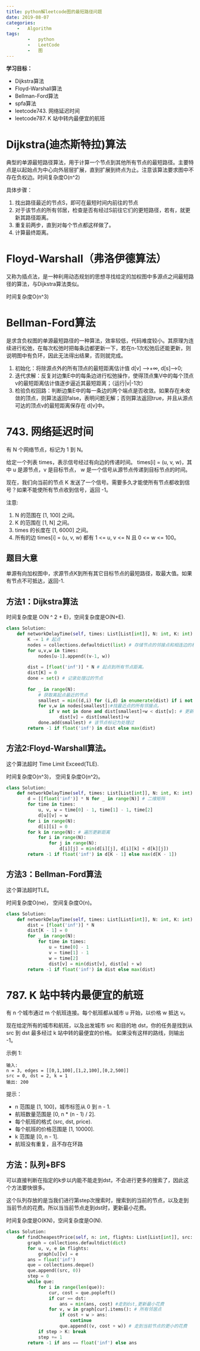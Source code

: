 ```yaml
---
title: python解leetcode图的最短路径问题
date: 2019-08-07
categories: 
	-   Algorithm
tags:  
        -   python
        -   LeetCode
        -   图
---
```


**学习目标：**

-   Dijkstra算法
-   Floyd-Warshall算法
-   Bellman-Ford算法
-   spfa算法
-   leetcode743. 网络延迟时间
-   leetcode787. K 站中转内最便宜的航班

<!-- more -->

# Dijkstra(迪杰斯特拉)算法
典型的单源最短路径算法，用于计算一个节点到其他所有节点的最短路径。主要特点是以起始点为中心向外层层扩展，直到扩展到终点为止。注意该算法要求图中不存在负权边。时间复杂度O(n^2)

具体步骤：

1.  找出路径最近的节点S，即可在最短时间内前往的节点
2.  对于该节点的所有邻居，检查是否有经过S前往它们的更短路径，若有，就更新其路径距离。
3.  重复前两步，直到对每个节点都这样做了。
4.  计算最终距离。

# Floyd-Warshall（弗洛伊德算法）
又称为插点法，是一种利用动态规划的思想寻找给定的加权图中多源点之间最短路径的算法，与Dijkstra算法类似。

时间复杂度O(n^3)

# Bellman-Ford算法
是求含负权图的单源最短路径的一种算法，效率较低，代码难度较小。其原理为连续进行松弛，在每次松弛时把每条边都更新一下，若在n-1次松弛后还能更新，则说明图中有负环，因此无法得出结果，否则就完成。

1.  初始化：将除源点外的所有顶点的最短距离估计值 d[v] ——>+∞, d[s]——>0;
2.  迭代求解：反复对边集E中的每条边进行松弛操作，使得顶点集V中的每个顶点v的最短距离估计值逐步逼近其最短距离；（运行|v|-1次）
3.  检验负权回路：判断边集E中的每一条边的两个端点是否收敛。如果存在未收敛的顶点，则算法返回false，表明问题无解；否则算法返回true，并且从源点可达的顶点v的最短距离保存在 d[v]中。

# 743. 网络延迟时间
有 N 个网络节点，标记为 1 到 N。

给定一个列表 times，表示信号经过有向边的传递时间。 times[i] = (u, v, w)，其中 u 是源节点，v 是目标节点， w 是一个信号从源节点传递到目标节点的时间。

现在，我们向当前的节点 K 发送了一个信号。需要多久才能使所有节点都收到信号？如果不能使所有节点收到信号，返回 -1。

注意:

1.  N 的范围在 [1, 100] 之间。
2.  K 的范围在 [1, N] 之间。
3.  times 的长度在 [1, 6000] 之间。
4.  所有的边 times[i] = (u, v, w) 都有 1 <= u, v <= N 且 0 <= w <= 100。

## 题目大意
单源有向加权图中，求源节点K到所有其它目标节点的最短路径，取最大值。如果有节点不可抵达，返回-1.

## 方法1：Dijkstra算法
时间复杂度是 O(N ^ 2 + E)，空间复杂度是O(N+E).

```python
class Solution:
    def networkDelayTime(self, times: List[List[int]], N: int, K: int) -> int:
        K -= 1 # 起点
        nodes = collections.defaultdict(list) # 存储节点的邻接点和相连边的权重。
        for u,v,w in times:
            nodes[u-1].append((v-1, w))
        
        dist = [float('inf')] * N # 起点到所有节点距离。
        dist[K] = 0
        done = set() # 记录处理过的节点
        
        for _ in range(N):
            # 获取离起点最近的节点
            smallest = min((d,i) for (i,d) in enumerate(dist) if i not in done)[1]
            for v,w in nodes[smallest]:#找最近点的所有邻接点。
                if v not in done and dist[smallest]+w < dist[v]: # 更新邻接点的距离
                    dist[v] = dist[smallest]+w 
            done.add(smallest) # 该节点标记为处理过
        return -1 if float('inf') in dist else max(dist)
```

## 方法2:Floyd-Warshall算法。
这个算法超时 Time Limit Exceed(TLE).

时间复杂度O(n^3)， 空间复杂度O(n^2)。

```python
class Solution:
    def networkDelayTime(self, times: List[List[int]], N: int, K: int) -> int:
        d = [[float('inf')] * N for _ in range(N)] # 二维矩阵
        for time in times:
            u, v, w = time[0] - 1, time[1] - 1, time[2]
            d[u][v] = w
        for i in range(N):
            d[i][i] = 0
        for k in range(N): # 遍历更新距离
            for i in range(N):
                for j in range(N):
                    d[i][j] = min(d[i][j], d[i][k] + d[k][j])
        return -1 if float('inf') in d[K - 1] else max(d[K - 1])
```

## 方法3：Bellman-Ford算法
这个算法超时TLE。

时间复杂度O(ne)， 空间复杂度O(n)。
```python
class Solution:
    def networkDelayTime(self, times: List[List[int]], N: int, K: int) -> int:
        dist = [float('inf')] * N
        dist[K - 1] = 0
        for _ in range(N):
            for time in times:
                u = time[0] - 1
                v = time[1] - 1
                w = time[2]
                dist[v] = min(dist[v], dist[u] + w)
        return -1 if float('inf') in dist else max(dist)
```

# 787. K 站中转内最便宜的航班

有 n 个城市通过 m 个航班连接。每个航班都从城市 u 开始，以价格 w 抵达 v。

现在给定所有的城市和航班，以及出发城市 src 和目的地 dst，你的任务是找到从 src 到 dst 最多经过 k 站中转的最便宜的价格。 如果没有这样的路线，则输出 -1。

示例 1:
```
输入: 
n = 3, edges = [[0,1,100],[1,2,100],[0,2,500]]
src = 0, dst = 2, k = 1
输出: 200
```

提示：

-   n 范围是 [1, 100]，城市标签从 0 到 n - 1.
-   航班数量范围是 [0, n * (n - 1) / 2].
-   每个航班的格式 (src, dst, price).
-   每个航班的价格范围是 [1, 10000].
-   k 范围是 [0, n - 1].
-   航班没有重复，且不存在环路

## 方法：队列+BFS
可以直接判断在指定的k步以内能不能走到dst，不会进行更多的搜索了，因此这个方法要快很多。

这个队列存放的是当我们进行第step次搜索时，搜索到的当前的节点，以及走到当前节点的花费。所以当当前节点走到dst时，更新最小花费。

时间复杂度是O(KN)，空间复杂度是O(N).

```python
class Solution:
    def findCheapestPrice(self, n: int, flights: List[List[int]], src: int, dst: int, K: int) -> int:
        graph = collections.defaultdict(dict)
        for u, v, e in flights:
            graph[u][v] = e
        ans = float('inf')
        que = collections.deque()
        que.append((src, 0))
        step = 0
        while que:
            for i in range(len(que)):
                cur, cost = que.popleft()
                if cur == dst:
                    ans = min(ans, cost) #走到dst,更新最小花费
                for v, w in graph[cur].items(): # 所有邻居点
                    if cost + w > ans:
                        continue
                    que.append((v, cost + w)) # 走到当前节点的更小的花费
            if step > K: break
            step += 1
        return -1 if ans == float('inf') else ans
```